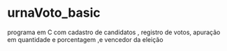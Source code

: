 # urnaVoto_basic
programa em C com cadastro de candidatos ,  registro de votos, apuração em quantidade e porcentagem ,e vencedor da eleição
